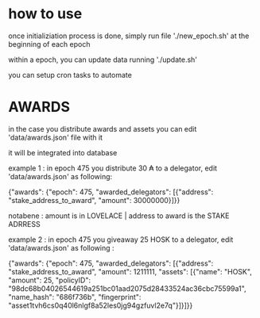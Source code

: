 # how to use

once initializiation process is done, simply run file './new_epoch.sh' at the beginning of each epoch

within a epoch, you can update data running './update.sh'

you can setup cron tasks to automate


# AWARDS
in the case you distribute awards and assets you can edit 'data/awards.json' file with it

it will be integrated into database

example 1 :
in epoch 475 you distribute 30 &#8371; to a delegator, edit 'data/awards.json' as following:

{"awards": {"epoch": 475, "awarded_delegators": [{"address": "stake_address_to_award", "amount": 30000000}]}}

notabene : amount is in LOVELACE | address to award is the STAKE ADRRESS

example 2 :
in epoch 475 you giveaway 25 HOSK to a delegator, edit 'data/awards.json' as following :

{"awards": {"epoch": 475, "awarded_delegators": [{"address": "stake_address_to_award", "amount": 1211111, "assets": [{"name": "HOSK", "amount": 25, "policyID": "98dc68b04026544619a251bc01aad2075d28433524ac36cbc75599a1", "name_hash": "686f736b", "fingerprint": "asset1tvh6cs0q40l6nlgf8a52les0jg94gzfuvl2e7q"}]}]}}
